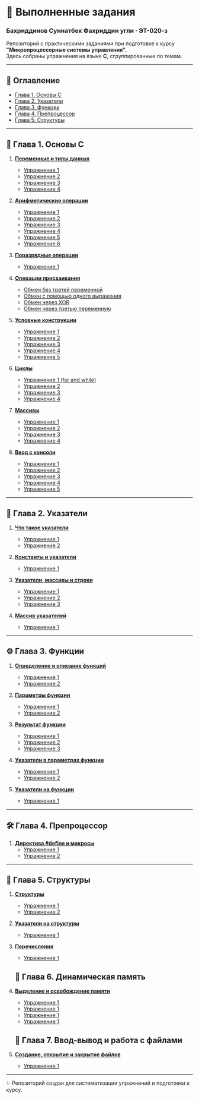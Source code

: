 # 📘 Выполненные задания
### Бахриддинов Суннатбек Фахриддин угли  · ЭТ-020-з  

Репозиторий с практическими заданиями при подготовке к курсу **"Микропроцессорные системы управления"**.  
Здесь собраны упражнения на языке **C**, сгруппированные по темам.

---

## 📑 Оглавление

- [Глава 1. Основы C](#глава-1-основы-c)
- [Глава 2. Указатели](#глава-2-указатели)
- [Глава 3. Функции](#глава-3-функции)
- [Глава 4. Препроцессор](#глава-4-препроцессор)
- [Глава 5. Структуры](#глава-5-структуры)

---

## 📍 Глава 1. Основы C
1. **[Переменные и типы данных](/Chapter%201/1/)**
   - [Упражнение 1](Chapter%201/1/ex1.c)  
   - [Упражнение 2](/Chapter%202/1/ex2.c)  
   - [Упражнение 3](/Chapter%201/1/ex3.c)
   - [Упражнение 4](/Chapter%201/1/ex4.c)  

2. **[Арифметические операции](/Chapter%201/2/)**
   - [Упражнение 1](/Chapter%201/2/ex1.c)  
   - [Упражнение 2](/Chapter%201/2/ex2.c)
   - [Упражнение 3](/Chapter%201/2/ex3.c)
   - [Упражнение 4](/Chapter%201/2/ex4.c)  
   - [Упражнение 5](/Chapter%201/2/ex5.c) 
   - [Упражнение 6](/Chapter%201/2/ex6.c) 

3. **[Поразрядные операции](/Chapter%201/3/)**
   - [Упражнение 1](/Chapter%201/3/ex1.c)  

4. **[Операции присваивания](/Chapter%201/4/)**
   - [Обмен без третей переменной](/Chapter%201/4/ex1.c)  
   - [Обмен с помощью одного выражения](/Chapter%201/4/ex2.c)  
   - [Обмен через XOR](/Chapter%201/4/ex3.c)  
   - [Обмен через третью переменную](/Chapter%201/4/ex4.c)  

5. **[Условные конструкции](/Chapter%201/5/)**
   - [Упражнение 1](/Chapter%201/5/ex1.c)  
   - [Упражнение 2](/Chapter%201/5/ex2.c)  
   - [Упражнение 3](/Chapter%201/5/ex3.c)  
   - [Упражнение 4](/Chapter%201/5/ex4.c)  
   - [Упражнение 5](/Chapter%201/5/ex5.c)  

6. **[Циклы](/Chapter%201/6/)**
   - [Упражнение 1 (for and while)](/Chapter%201/6/ex1.c)  
   - [Упражнение 2](/Chapter%201/6/ex2.c)  
   - [Упражнение 3](/Chapter%201/6/ex3.c)  
   - [Упражнение 4](/Chapter%201/6/ex4.c)  

7. **[Массивы](/Chapter%207/)**
   - [Упражнение 1](/Chapter%201/7/ex1.c)  
   - [Упражнение 2](/Chapter%201/7/ex2.c)  
   - [Упражнение 3](/Chapter%201/7/ex3.c)  
   - [Упражнение 4](/Chapter%201/7/ex4.c)  

8. **[Ввод с консоли](/Chapter%201/8/)**
   - [Упражнение 1](/Chapter%201/8/ex1.c)  
   - [Упражнение 2](/Chapter%201/8/ex2.c)  
   - [Упражнение 3](/Chapter%201/8/ex3.c)  
   - [Упражнение 4](/Chapter%201/8/ex4.c)  
   - [Упражнение 5](/Chapter%201/8/ex5.c)  

---

## 🔗 Глава 2. Указатели
1. **[Что такое указатели](/Chapter%202/)**
   - [Упражнение 1](/Chapter%202/1/ex1.c)  
   - [Упражнение 2](/Chapter%202/1/ex2.c)  

2. **[Константы и указатели](/Chapter%202/2/)**
   - [Упражнение 1](/Chapter%202/2/ex1.c)  

3. **[Указатели, массивы и строки](/Chapter%202/3/)**
   - [Упражнение 1](/Chapter%202/3/ex1.c)  
   - [Упражнение 2](/Chapter%202/3/ex2.c)  
   - [Упражнение 3](/Chapter%202/3/ex3.c)  

4. **[Массив указателей](/Chapter%202/2/)**
   - [Упражнение 1](/Chapter%202/4/ex1.c)  

---

## ⚙️ Глава 3. Функции
1. **[Определение и описание функций](/Chapter%203/)**
   - [Упражнение 1](/Chapter%203/1/ex1.c)  
   - [Упражнение 2](/Chapter%203/1/ex2.c)  

2. **[Параметры функции](/Chapter%203/)**
   - [Упражнение 1](/Chapter%203/2/ex1.c)  
   - [Упражнение 2](/Chapter%203/2/ex2.c)  

3. **[Результат функции](/Chapter%203/3/)**
   - [Упражнение 1](/Chapter%203/3/ex1.c)  
   - [Упражнение 2](/Chapter%203/3/ex2.c)  
   - [Упражнение 3](/Chapter%203/3/ex3.c)  

4. **[Указатели в параметрах функции](/Chapter%203/4/)**
   - [Упражнение 1](/Chapter%203/4/ex1.c)  
   - [Упражнение 2](/Chapter%203/4/ex2.c)  

5. **[Указатели на функции](/Chapter%203/5/)**
   - [Упражнение 1](/Chapter%203/5/ex1.c)  

---

## 🛠 Глава 4. Препроцессор
1. **[Директива #define и макросы](/Chapter%204/1/)**
   - [Упражнение 1](/Chapter%204/1/ex1.c)  
   - [Упражнение 2](/Chapter%204/1/ex2.c)  

---

## 🧩 Глава 5. Структуры
1. **[Структуры](/Chapter%205/1/)**
   - [Упражнение 1](/Chapter%205/1/ex1.c)  
   - [Упражнение 2](/Chapter%205/1/ex2.c)  

2. **[Указатели на структуры](/Chapter%205/2/)**
   - [Упражнение 1](/Chapter%205/2/ex1.c)  

3. **[Перечисления](/Chapter%205/3/)**
   - [Упражнение 1](/Chapter%205/3/ex1.c)  

   ## 🧩 Глава 6. Динамическая память
1. **[Выделение и освобождение памяти](/Chapter%206/1/)**
   - [Упражнение 1](/Chapter%206/1/ex1.c)
   - [Упражнение 1](/Chapter%206/1/ex2.c) 
   - [Упражнение 1](/Chapter%206/1/ex3.c) 
   - [Упражнение 1](/Chapter%206/1/ex4.c)   

   ## 🧩 Глава 7. Ввод-вывод и работа с файлами
2. **[Создание, открытие и закрытие файлов](/Chapter%207/1/)**
   - [Упражнение 1](/Chapter%207/1/ex1.c)  


---

✨ Репозиторий создан для систематизации упражнений и подготовки к курсу.
